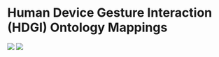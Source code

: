 # Human Device Gesture Interaction (HDGI) Ontology Mappings

![](https://img.shields.io/travis/com/madhawap/hdgi-ontology-mappings/master?style=plastic) ![](https://img.shields.io/github/license/madhawap/hdgi-ontology-mappings?style=plastic)
